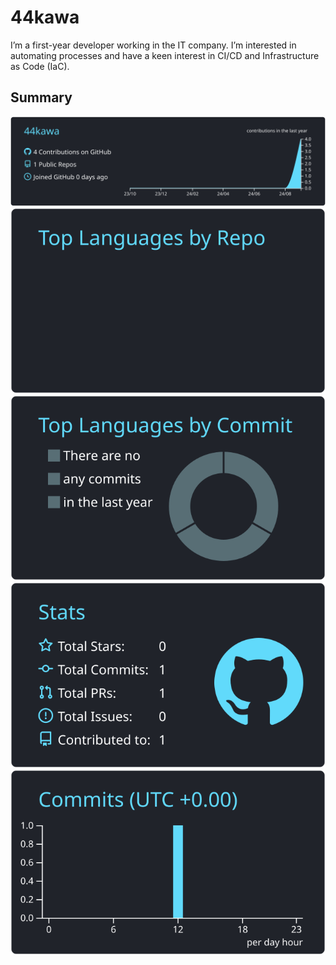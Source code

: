 # 44kawa

I’m a first-year developer working in the IT company. I’m interested in automating processes and have a keen interest in CI/CD and Infrastructure as Code (IaC).

## Summary

[![](https://raw.githubusercontent.com/44kawa/44kawa/main/profile-summary-card-output/react/0-profile-details.svg)](https://github.com/vn7n24fzkq/github-profile-summary-cards)
[![](https://raw.githubusercontent.com/44kawa/44kawa/main/profile-summary-card-output/react/1-repos-per-language.svg)](https://github.com/vn7n24fzkq/github-profile-summary-cards) [![](https://raw.githubusercontent.com/44kawa/44kawa/main/profile-summary-card-output/react/2-most-commit-language.svg)](https://github.com/vn7n24fzkq/github-profile-summary-cards)
[![](https://raw.githubusercontent.com/44kawa/44kawa/main/profile-summary-card-output/react/3-stats.svg)](https://github.com/vn7n24fzkq/github-profile-summary-cards) [![](https://raw.githubusercontent.com/44kawa/44kawa/main/profile-summary-card-output/react/4-productive-time.svg)](https://github.com/vn7n24fzkq/github-profile-summary-cards)

<!-- 参考にしたサイト -->
<!-- https://qiita.com/Kodak_tmo/items/e10dd3603f9cca4a3679 -->
<!-- https://zenn.dev/yutakatay/articles/kirakira-github-profile -->
<!-- https://qiita.com/Keichan_15/items/7d0595369d6b6e321ede -->
<!-- https://github.com/vn7n24fzkq/github-profile-summary-cards -->
